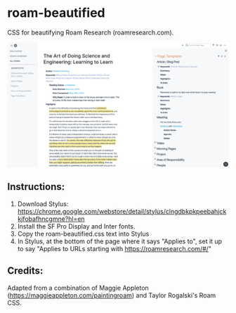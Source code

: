 # roam-beautified
CSS for beautifying Roam Research (roamresearch.com).

<img src="roam-beautified-screenshot.png" width="1000">

## Instructions:
1. Download Stylus: https://chrome.google.com/webstore/detail/stylus/clngdbkpkpeebahjckkjfobafhncgmne?hl=en
2. Install the SF Pro Display and Inter fonts.
3. Copy the roam-beautified.css text into Stylus
4. In Stylus, at the bottom of the page where it says "Applies to", set it up to say "Applies to URLs starting with https://roamresearch.com/#/"

## Credits:
Adapted from a combination of Maggie Appleton (https://maggieappleton.com/paintingroam) and Taylor Rogalski's Roam CSS.
